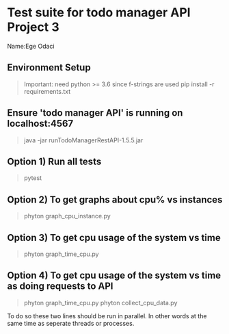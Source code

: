 # Test suite for todo manager API Project 3

Name:Ege Odaci

## Environment Setup
> Important: need python >= 3.6 since f-strings are used
> pip install -r requirements.txt

## Ensure 'todo manager API' is running on localhost:4567
> java -jar runTodoManagerRestAPI-1.5.5.jar

## Option 1) Run all tests 
> pytest

## Option 2) To get graphs about cpu% vs instances  
>phyton graph_cpu_instance.py


## Option 3) To get cpu usage of the system vs time
>phyton graph_time_cpu.py

## Option 4) To get cpu usage of the system vs time as doing requests to API
>phyton graph_time_cpu.py
>phyton collect_cpu_data.py

To do so these two lines should be run in parallel. In other words at the same time as seperate threads or processes.








